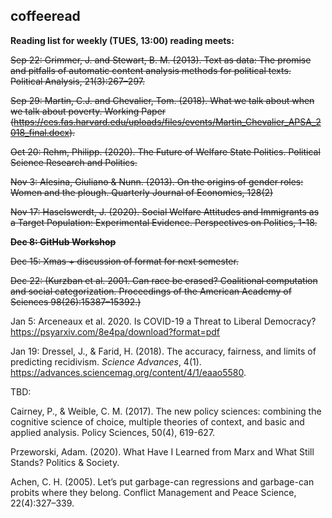 ## coffeeread

**Reading list for weekly (TUES, 13:00) reading meets:**

~~Sep 22: Grimmer, J. and Stewart, B. M. (2013). Text as data: The promise and pitfalls of automatic content analysis methods for political texts. Political Analysis, 21(3):267–297.~~

~~Sep 29: Martin, C.J. and Chevalier, Tom. (2018). What we talk about when we talk about poverty. Working Paper (https://ces.fas.harvard.edu/uploads/files/events/Martin_Chevalier_APSA_2018_final.docx).~~

~~Oct 20: Rehm, Philipp. (2020). The Future of Welfare State Politics. Political Science Research and Politics.~~

~~Nov 3: Alesina, Giuliano & Nunn. (2013). On the origins of gender roles: Women and the plough. Quarterly Journal of Economics, 128(2)~~

~~Nov 17: Haselswerdt, J. (2020). Social Welfare Attitudes and Immigrants as a Target Population: Experimental Evidence. Perspectives on Politics, 1-18.~~

~~**Dec 8: GitHub Workshop**~~

~~Dec 15: Xmas + discussion of format for next semester.~~

~~Dec 22: (Kurzban et al. 2001. Can race be erased? Coalitional computation and social categorization. Proceedings of the American Academy of Sciences 98(26):15387–15392.)~~

Jan 5: Arceneaux et al. 2020. Is COVID-19 a Threat to Liberal Democracy? https://psyarxiv.com/8e4pa/download?format=pdf

Jan 19: Dressel, J., & Farid, H. (2018). The accuracy, fairness, and limits of predicting recidivism. _Science Advances_, 4(1). https://advances.sciencemag.org/content/4/1/eaao5580.

TBD:

Cairney, P., & Weible, C. M. (2017). The new policy sciences: combining the cognitive science of choice, multiple theories of context, and basic and applied analysis. Policy Sciences, 50(4), 619-627.

Przeworski, Adam. (2020). What Have I Learned from Marx and What Still Stands? Politics & Society.

Achen, C. H. (2005). Let’s put garbage-can regressions and garbage-can probits where they belong. Conflict Management and Peace Science, 22(4):327–339.
